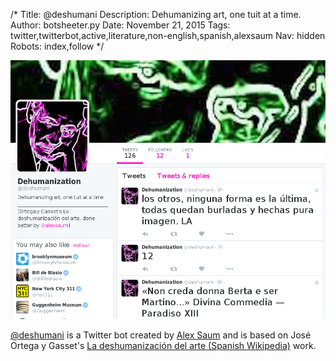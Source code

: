 /*
Title: @deshumani
Description: Dehumanizing art, one tuit at a time.
Author: botsheeter.py
Date: November 21, 2015
Tags: twitter,twitterbot,active,literature,non-english,spanish,alexsaum
Nav: hidden
Robots: index,follow
*/

[![](/content/bots/twitterbots/images/deshumani.png)](https://twitter.com/deshumani)

[@deshumani](https://twitter.com/deshumani) is a Twitter bot created by [Alex Saum](https://twitter.com/alexsaum) and is based on José Ortega y Gasset's [La deshumanización del arte (Spanish Wikipedia)](https://es.wikipedia.org/wiki/Deshumanización_del_arte) work.
